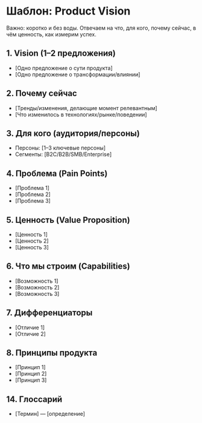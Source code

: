 # Шаблон: Product Vision

Важно: коротко и без воды. Отвечаем на что, для кого, почему сейчас, в чём ценность, как измерим успех.

## 1. Vision (1–2 предложения)
- [Одно предложение о сути продукта]
- [Одно предложение о трансформации/влиянии]

## 2. Почему сейчас
- [Тренды/изменения, делающие момент релевантным]
- [Что изменилось в технологиях/рынке/поведении]

## 3. Для кого (аудитория/персоны)
- Персоны: [1–3 ключевые персоны]
- Сегменты: [B2C/B2B/SMB/Enterprise]

## 4. Проблема (Pain Points)
- [Проблема 1]
- [Проблема 2]
- [Проблема 3]

## 5. Ценность (Value Proposition)
- [Ценность 1]
- [Ценность 2]
- [Ценность 3]

## 6. Что мы строим (Capabilities)
- [Возможность 1]
- [Возможность 2]
- [Возможность 3]

## 7. Дифференциаторы
- [Отличие 1]
- [Отличие 2]

## 8. Принципы продукта
- [Принцип 1]
- [Принцип 2]
- [Принцип 3]

## 14. Глоссарий
- [Термин] — [определение]
